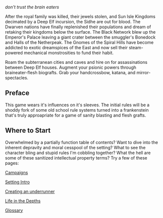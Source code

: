 _don't trust the brain eaters_

After the royal family was killed, their jewels stolen, and Sun Isle Kingdoms decimated by a Deep Elf incursion, the Sidhe are out for blood. The Dwarven nations have finally replenished their populations and dream of retaking their kingdoms below the surface. The Black Network blew up the Emperor's Palace leaving a giant crater between the smuggler's Bonedock and Halls of the Netherpeak. The Gnomes of the Spiral Hills have become addicted to exotic dreamspices of the East and now sell their steam-powered mechanical monstrosities to fund their habit. 

Roam the subterranean cities and caves and hire on for assassinations between Deep Elf houses. Augment your psionic powers through braineater-flesh biografts. Grab your handcrossbow, katana, and mirror-spectacles.

## Preface

This game wears it's influences on it's sleeves.  The initial rules will be a shoddy fork of some old school rule systems turned into a frankenstein that's truly approapriate for a game of sanity blasting and flesh grafts.  


## Where to Start
Overwhelmed by a partially function table of contents?  Want to dive into the inherent depravity and moral cesspool of the setting?  What to see the character bling and stupid rules I'm cobbling together?  What the hell are some of these sanitized intellectual property terms?  Try a few of these pages: 

[Campaigns](../21_campaigns/README.md)

[Setting Intro](../40_setting/README.md)

[Creating an underrunner](../02_character_creation/README.md)

[Life in the Depths](../07_adventuring/README.md)

[Glossary](../10_misc/glossary.md)
